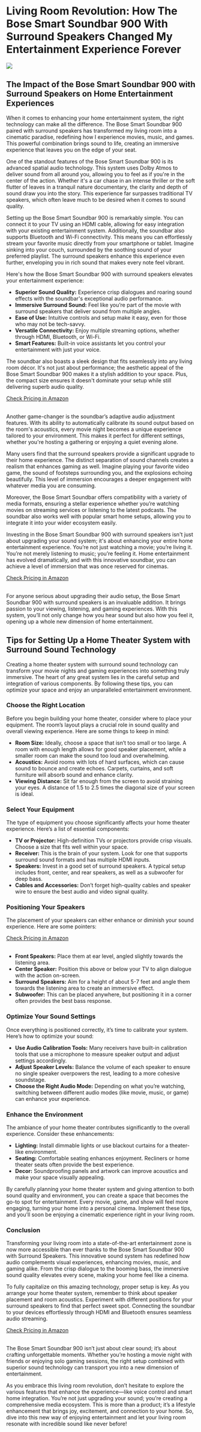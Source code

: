 <h1>Living Room Revolution: How The Bose Smart Soundbar 900 With Surround Speakers Changed My Entertainment Experience Forever</h1>
<p><img src="https://articleaigenerator.com/generated_image/Living-Room-Revolution-How-the-Bose-Smart-Soundbar-900-with-Surround-Speakers-Changed-My-Entertainment-Experience-Forever-1741675702.png"></p>
<h2>The Impact of the Bose Smart Soundbar 900 with Surround Speakers on Home Entertainment Experiences</h2><p>When it comes to enhancing your home entertainment system, the right technology can make all the difference. The Bose Smart Soundbar 900 paired with surround speakers has transformed my living room into a cinematic paradise, redefining how I experience movies, music, and games. This powerful combination brings sound to life, creating an immersive experience that leaves you on the edge of your seat.</p>
<p>One of the standout features of the Bose Smart Soundbar 900 is its advanced spatial audio technology. This system uses Dolby Atmos to deliver sound from all around you, allowing you to feel as if you're in the center of the action. Whether it's a car chase in an intense thriller or the soft flutter of leaves in a tranquil nature documentary, the clarity and depth of sound draw you into the story. This experience far surpasses traditional TV speakers, which often leave much to be desired when it comes to sound quality.</p>
<p>Setting up the Bose Smart Soundbar 900 is remarkably simple. You can connect it to your TV using an HDMI cable, allowing for easy integration with your existing entertainment system. Additionally, the soundbar also supports Bluetooth and Wi-Fi connectivity. This means you can effortlessly stream your favorite music directly from your smartphone or tablet. Imagine sinking into your couch, surrounded by the soothing sound of your preferred playlist. The surround speakers enhance this experience even further, enveloping you in rich sound that makes every note feel vibrant.</p>
<p>Here's how the Bose Smart Soundbar 900 with surround speakers elevates your entertainment experience:</p>
<ul>
    <li><strong>Superior Sound Quality:</strong> Experience crisp dialogues and roaring sound effects with the soundbar's exceptional audio performance.</li>
    <li><strong>Immersive Surround Sound:</strong> Feel like you’re part of the movie with surround speakers that deliver sound from multiple angles.</li>
    <li><strong>Ease of Use:</strong> Intuitive controls and setup make it easy, even for those who may not be tech-savvy.</li>
    <li><strong>Versatile Connectivity:</strong> Enjoy multiple streaming options, whether through HDMI, Bluetooth, or Wi-Fi.</li>
    <li><strong>Smart Features:</strong> Built-in voice assistants let you control your entertainment with just your voice.</li>
</ul>
<p>The soundbar also boasts a sleek design that fits seamlessly into any living room décor. It's not just about performance; the aesthetic appeal of the Bose Smart Soundbar 900 makes it a stylish addition to your space. Plus, the compact size ensures it doesn't dominate your setup while still delivering superb audio quality.</p>
<a href="https://amzn.to/41BIQxr
">Check Pricing in Amazon</a><br><br><p>Another game-changer is the soundbar’s adaptive audio adjustment features. With its ability to automatically calibrate its sound output based on the room's acoustics, every movie night becomes a unique experience tailored to your environment. This makes it perfect for different settings, whether you're hosting a gathering or enjoying a quiet evening alone.</p>
<p>Many users find that the surround speakers provide a significant upgrade to their home experience. The distinct separation of sound channels creates a realism that enhances gaming as well. Imagine playing your favorite video game, the sound of footsteps surrounding you, and the explosions echoing beautifully. This level of immersion encourages a deeper engagement with whatever media you are consuming.</p>
<p>Moreover, the Bose Smart Soundbar offers compatibility with a variety of media formats, ensuring a stellar experience whether you’re watching movies on streaming services or listening to the latest podcasts. The soundbar also works well with popular smart home setups, allowing you to integrate it into your wider ecosystem easily.</p>
<p>Investing in the Bose Smart Soundbar 900 with surround speakers isn't just about upgrading your sound system; it's about enhancing your entire home entertainment experience. You’re not just watching a movie; you’re living it. You’re not merely listening to music; you’re feeling it. Home entertainment has evolved dramatically, and with this innovative soundbar, you can achieve a level of immersion that was once reserved for cinemas.</p>
<a href="https://amzn.to/41BIQxr
">Check Pricing in Amazon</a><br><br><p>For anyone serious about upgrading their audio setup, the Bose Smart Soundbar 900 with surround speakers is an invaluable addition. It brings passion to your viewing, listening, and gaming experiences. With this system, you’ll not only change how you hear sound but also how you feel it, opening up a whole new dimension of home entertainment.</p><h2>Tips for Setting Up a Home Theater System with Surround Sound Technology</h2><p>Creating a home theater system with surround sound technology can transform your movie nights and gaming experiences into something truly immersive. The heart of any great system lies in the careful setup and integration of various components. By following these tips, you can optimize your space and enjoy an unparalleled entertainment environment.</p>
<h3>Choose the Right Location</h3>
<p>Before you begin building your home theater, consider where to place your equipment. The room’s layout plays a crucial role in sound quality and overall viewing experience. Here are some things to keep in mind:</p>
<ul>
    <li><strong>Room Size:</strong> Ideally, choose a space that isn’t too small or too large. A room with enough length allows for good speaker placement, while a smaller room can make the sound too loud and overwhelming.</li>
    <li><strong>Acoustics:</strong> Avoid rooms with lots of hard surfaces, which can cause sound to bounce and create echoes. Carpets, curtains, and soft furniture will absorb sound and enhance clarity.</li>
    <li><strong>Viewing Distance:</strong> Sit far enough from the screen to avoid straining your eyes. A distance of 1.5 to 2.5 times the diagonal size of your screen is ideal.</li>
</ul>
<h3>Select Your Equipment</h3>
<p>The type of equipment you choose significantly affects your home theater experience. Here’s a list of essential components:</p>
<ul>
    <li><strong>TV or Projector:</strong> High-definition TVs or projectors provide crisp visuals. Choose a size that fits well within your space.</li>
    <li><strong>Receiver:</strong> This is the brain of your system. Look for one that supports surround sound formats and has multiple HDMI inputs.</li>
    <li><strong>Speakers:</strong> Invest in a good set of surround speakers. A typical setup includes front, center, and rear speakers, as well as a subwoofer for deep bass.</li>
    <li><strong>Cables and Accessories:</strong> Don’t forget high-quality cables and speaker wire to ensure the best audio and video signal quality.</li>
</ul>
<h3>Positioning Your Speakers</h3>
<p>The placement of your speakers can either enhance or diminish your sound experience. Here are some pointers:</p>
<a href="https://amzn.to/41BIQxr
">Check Pricing in Amazon</a><br><br><ul>
    <li><strong>Front Speakers:</strong> Place them at ear level, angled slightly towards the listening area.</li>
    <li><strong>Center Speaker:</strong> Position this above or below your TV to align dialogue with the action on-screen.</li>
    <li><strong>Surround Speakers:</strong> Aim for a height of about 5-7 feet and angle them towards the listening area to create an immersive effect.</li>
    <li><strong>Subwoofer:</strong> This can be placed anywhere, but positioning it in a corner often provides the best bass response.</li>
</ul>
<h3>Optimize Your Sound Settings</h3>
<p>Once everything is positioned correctly, it’s time to calibrate your system. Here’s how to optimize your sound:</p>
<ul>
    <li><strong>Use Audio Calibration Tools:</strong> Many receivers have built-in calibration tools that use a microphone to measure speaker output and adjust settings accordingly.</li>
    <li><strong>Adjust Speaker Levels:</strong> Balance the volume of each speaker to ensure no single speaker overpowers the rest, leading to a more cohesive soundstage.</li>
    <li><strong>Choose the Right Audio Mode:</strong> Depending on what you’re watching, switching between different audio modes (like movie, music, or game) can enhance your experience.</li>
</ul>
<h3>Enhance the Environment</h3>
<p>The ambiance of your home theater contributes significantly to the overall experience. Consider these enhancements:</p>
<ul>
    <li><strong>Lighting:</strong> Install dimmable lights or use blackout curtains for a theater-like environment.</li>
    <li><strong>Seating:</strong> Comfortable seating enhances enjoyment. Recliners or home theater seats often provide the best experience.</li>
    <li><strong>Decor:</strong> Soundproofing panels and artwork can improve acoustics and make your space visually appealing.</li>
</ul>
<p>By carefully planning your home theater system and giving attention to both sound quality and environment, you can create a space that becomes the go-to spot for entertainment. Every movie, game, and show will feel more engaging, turning your home into a personal cinema. Implement these tips, and you’ll soon be enjoying a cinematic experience right in your living room.</p><h3>Conclusion</h3><p>Transforming your living room into a state-of-the-art entertainment zone is now more accessible than ever thanks to the Bose Smart Soundbar 900 with Surround Speakers. This innovative sound system has redefined how audio complements visual experiences, enhancing movies, music, and gaming alike. From the crisp dialogue to the booming bass, the immersive sound quality elevates every scene, making your home feel like a cinema. </p>
<p>To fully capitalize on this amazing technology, proper setup is key. As you arrange your home theater system, remember to think about speaker placement and room acoustics. Experiment with different positions for your surround speakers to find that perfect sweet spot. Connecting the soundbar to your devices effortlessly through HDMI and Bluetooth ensures seamless audio streaming. </p>
<a href="https://amzn.to/41BIQxr
">Check Pricing in Amazon</a><br><br><p>The Bose Smart Soundbar 900 isn’t just about clear sound; it’s about crafting unforgettable moments. Whether you’re hosting a movie night with friends or enjoying solo gaming sessions, the right setup combined with superior sound technology can transport you into a new dimension of entertainment. </p>
<p>As you embrace this living room revolution, don’t hesitate to explore the various features that enhance the experience—like voice control and smart home integration. You’re not just upgrading your sound; you’re creating a comprehensive media ecosystem. This is more than a product; it’s a lifestyle enhancement that brings joy, excitement, and connection to your home. So, dive into this new way of enjoying entertainment and let your living room resonate with incredible sound like never before!</p>
